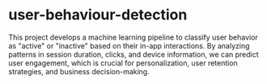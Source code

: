 # user-behaviour-detection
This project develops a machine learning pipeline to classify user behavior as "active" or "inactive" based on their in-app interactions. By analyzing patterns in session duration, clicks, and device information, we can predict user engagement, which is crucial for personalization, user retention strategies, and business decision-making.
